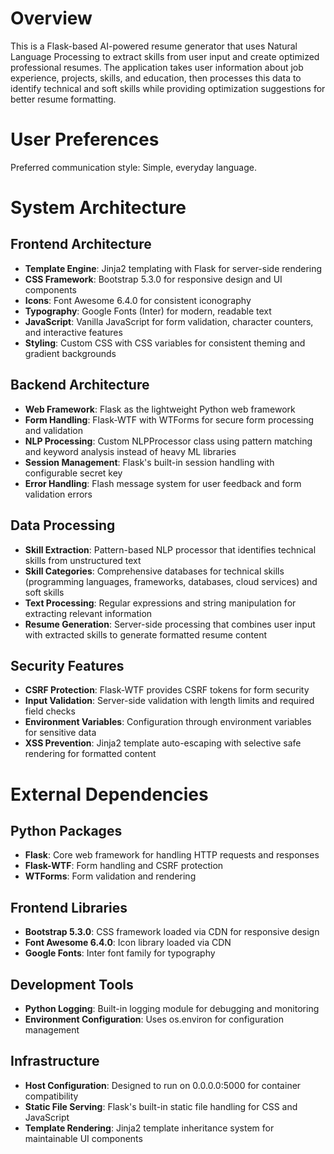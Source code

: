 # Overview

This is a Flask-based AI-powered resume generator that uses Natural Language Processing to extract skills from user input and create optimized professional resumes. The application takes user information about job experience, projects, skills, and education, then processes this data to identify technical and soft skills while providing optimization suggestions for better resume formatting.

# User Preferences

Preferred communication style: Simple, everyday language.

# System Architecture

## Frontend Architecture
- **Template Engine**: Jinja2 templating with Flask for server-side rendering
- **CSS Framework**: Bootstrap 5.3.0 for responsive design and UI components
- **Icons**: Font Awesome 6.4.0 for consistent iconography
- **Typography**: Google Fonts (Inter) for modern, readable text
- **JavaScript**: Vanilla JavaScript for form validation, character counters, and interactive features
- **Styling**: Custom CSS with CSS variables for consistent theming and gradient backgrounds

## Backend Architecture
- **Web Framework**: Flask as the lightweight Python web framework
- **Form Handling**: Flask-WTF with WTForms for secure form processing and validation
- **NLP Processing**: Custom NLPProcessor class using pattern matching and keyword analysis instead of heavy ML libraries
- **Session Management**: Flask's built-in session handling with configurable secret key
- **Error Handling**: Flash message system for user feedback and form validation errors

## Data Processing
- **Skill Extraction**: Pattern-based NLP processor that identifies technical skills from unstructured text
- **Skill Categories**: Comprehensive databases for technical skills (programming languages, frameworks, databases, cloud services) and soft skills
- **Text Processing**: Regular expressions and string manipulation for extracting relevant information
- **Resume Generation**: Server-side processing that combines user input with extracted skills to generate formatted resume content

## Security Features
- **CSRF Protection**: Flask-WTF provides CSRF tokens for form security
- **Input Validation**: Server-side validation with length limits and required field checks
- **Environment Variables**: Configuration through environment variables for sensitive data
- **XSS Prevention**: Jinja2 template auto-escaping with selective safe rendering for formatted content

# External Dependencies

## Python Packages
- **Flask**: Core web framework for handling HTTP requests and responses
- **Flask-WTF**: Form handling and CSRF protection
- **WTForms**: Form validation and rendering

## Frontend Libraries
- **Bootstrap 5.3.0**: CSS framework loaded via CDN for responsive design
- **Font Awesome 6.4.0**: Icon library loaded via CDN
- **Google Fonts**: Inter font family for typography

## Development Tools
- **Python Logging**: Built-in logging module for debugging and monitoring
- **Environment Configuration**: Uses os.environ for configuration management

## Infrastructure
- **Host Configuration**: Designed to run on 0.0.0.0:5000 for container compatibility
- **Static File Serving**: Flask's built-in static file handling for CSS and JavaScript
- **Template Rendering**: Jinja2 template inheritance system for maintainable UI components
